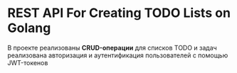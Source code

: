# REST API For Creating TODO Lists on Golang


В проекте реализованы **CRUD-операции** для списков TODO и задач
реализована авторизация и аутентификация пользователей с помощью JWT-токенов


